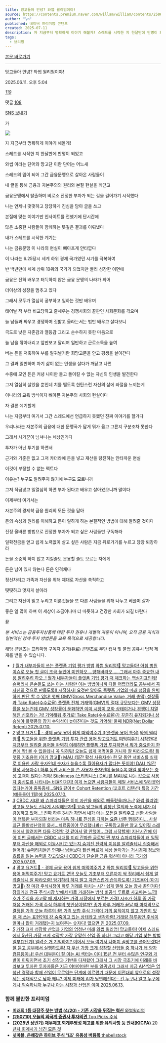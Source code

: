 ```yaml
---
title: 망고들아 안녕? 와썹 윌리엄이야!
source: https://contents.premium.naver.com/willam/william/contents/250611170448599gp
author: "\n"
published: 네이버 프리미엄 콘텐츠
created: 2025-07-11
description: 자 지금부터 명확하게 이야기 해볼게! 스레드를 시작한 지 한달만에 만명이 되었고 와썹 이라는 단어와 망고단 이란 단어는 어느새 스레드의 밈이 되어 그간 금융문맹으로 살아온 사람들이 내 글을 통해 금융과 자본주의의 원리와 본질 현실을 깨닫고 금융문맹에서 탈출하며 비로소
tags:
  - 브리핑
---
```

[본문 바로가기](https://contents.premium.naver.com/willam/william/contents/#ct)

---

망고들아 안녕? 와썹 윌리엄이야!

2025.06.11. 오후 5:04

[*119*](https://contents.premium.naver.com/willam/william/contents/#)

댓글 [108](https://contents.premium.naver.com/willam/william/comment/250611170448599gp)

[SNS 보내기](https://contents.premium.naver.com/willam/william/contents/#)

가

![](https://scs-phinf.pstatic.net/MjAyNTA2MTFfOTAg/MDAxNzQ5NjI5NDc4MDU0.LD2ZIeXb3iF6JzA7-zSPhwqGkxCxpjW6t8i5Jt2iTAsg.dDmxoB93FdGWOliM-psXS2ZicUc1lGaXxwJ1mfycz5Yg.PNG/KakaoTalk_20250611_171018645.png?type=w800)

자 지금부터 명확하게 이야기 해볼게!

스레드를 시작한 지 한달만에 만명이 되었고

와썹 이라는 단어와 망고단 이란 단어는 어느새

스레드의 밈이 되어 그간 금융문맹으로 살아온 사람들이

내 글을 통해 금융과 자본주의의 원리와 본질 현실을 깨닫고

금융문맹에서 탈출하며 비로소 진정한 부자가 되는 길을 걸어가기 시작했다

나는 언제나 떳떳하고 당당하게 진심을 담아 글을 쓰고

본질에 맞는 이야기만 인사이트를 전했기에 단시간에

많은 소중한 사람들이 함께하는 뜻깊은 결과를 이뤄냈다

내가 스레드를 시작한 계기는

나는 금융문맹 이 나라의 현실이 뼈아프게 안타깝다

이 나라는 6.25당시 세계 하위 경제 국가였던 시기를 극복하여

반 백년만에 세계 상위 10위의 국가가 되었지만 빨리 성장한 이면에

금융은 전혀 배우고 터득하지 않은 금융 문맹의 나라가 되어

더이상의 성장을 멈추고 있다

그래서 모두가 열심히 공부하고 일하는 것만 배우며

태어날 적 부터 비교당하고 줄세우는 경쟁사회의 끝판인 사회문화를 겪으며

늘 남들과 싸우고 경쟁하며 짓밟고 올라는서는 법만 배우고 살다보니

극도로 낮은 자존감과 열등감 그리고 순수하지 못한 마음으로

늘 남을 깎아내리고 앞만보고 달리며 일만하고 근로소득을 높여

버는 돈을 저축하여 부를 일궈낼거란 희망고문을 안고 평생을 살아간다

그 결과 일만하며 자기 삶이 없는 인생을 살다가 깨닫고 나면

수중에 모인 돈은 커녕 나이만 들고 돌이킬 수 없는 자신의 인생을 발견한다

그저 열심히 살았을 뿐인데 치를 떨도록 한탄스런 자신의 삶에 좌절을 느끼는게

이나라의 교육 방식이자 뼈아픈 자본주의 사회의 현실이다

자 결론 얘기할게

나는 지금부터 여기서 그간 스레드에선 언급하지 못했던 진짜 이야기를 할거다

우리나라는 자본주의 금융에 대한 문맹국가 답게 뭐가 옳고 그른지 구분조차 못한다

그래서 사기꾼이 넘쳐나는 세상인거다

투자가 아닌 투기를 하면서

근거와 기준은 없고 그저 카더라에 돈을 넣고 재산을 탕진하는 안타까운 현실

이것이 부정할 수 없는 팩트다

이유는? 누구도 알려주지 않기에 누구도 모르니까

그저 적금넣고 일열심히 하면 부자 된다고 배우고 살아왔으니까 말이다

이제부터 여기서는

자본주의 경제학 금융 원리의 모든 것을 담아

돈의 속성과 원리를 이해하고 돈이 일하게 하는 본질적인 방법에 대해 알려줄 것이다

진정 올바른 방법으로 진정한 부자가 되고 싶은 사람들만 구독해라

일확천금을 얻고 쉽게 노력없이 살고 싶은 사람은 지금 뒤로가기를 누르고 당장 퇴장하라

돈을 소중히 하지 않고 지킬줄도 운용할 줄도 모르는 자에게

돈은 남이 있지 않는다 돈은 인격체다

정신차리고 가족과 자신을 위해 제대로 자산을 축적하고

떳떳하고 멋지게 살아라

그리고 자신이 얻고 누리고 이룬것들을 또 다른 사람들을 위해 나누고 베풀며 살자

좋은 일 많이 하며 이 세상이 조금이나마 더 따듯하고 건강한 사회가 되길 바란다

끝

*본 서비스는 금융투자상품에 대한 투자 권유나 개별적 자문이 아니며, 오직 금융 지식과 일반적인 경제·투자 방법론을 교육 목적으로 제공합니다.*

해당 콘텐츠는 프리미엄 구독자 공개(유료) 콘텐츠로 무단 캡쳐 및 불법 공유시 법적 제재를 받을 수 있습니다.

- [*1*](https://contents.premium.naver.com/willam/william/contents/250710112941929tj)
	[월가 내부자들이 쓰는 플랫폼 기업 평가 방법](https://contents.premium.naver.com/willam/william/contents/250710112941929tj)
	[
	와썹 윌리엄!🥭 망고들아! 아침 병원 이슈로 오늘 첫 글이 조금 늦었어 미안하오....양해바라오......그래서 아주 중요한 내용 알려주려 하오..! 월가 내부자들이 플랫폼 기업 평가 때 체크하는 핵심지표인데! 슈퍼리치 큰손들도 쓰는 아는 사람만 아는 방법이니까 다들 어렵더라도 공부해서 꼭 자신의 것으로 만들도록!! 시작하자! 요것만 알아도 플랫폼 기업의 미래 성장을 완벽하게 판단 할 수 있다! 첫째 GMV(Gross Merchandise Value, 거래 총액) 성장률과 Take Rate(수수료율) 플랫폼 전체 거래액(GMV)의 절대 규모보다는 GMV 성장률을 보는건데 GMV 성장률이 둔화하면 이미 시장이 포화 상태이거나 경쟁이 치열해진 신호라는 거! 기억해둬 추가로! Take Rate(수수료율)가 꾸준히 유지되거나 상승해야 플랫폼의 장기 수익성이 높아진다는 것도 기억해! 둘째 NDR(Net Dollar Retenti
	2025.07.10.](https://contents.premium.naver.com/willam/william/contents/250710112941929tj)
- [*2*](https://contents.premium.naver.com/willam/william/contents/250710120751099bm)
	[망고 요거트🥭 - 경제 금융 용어 쉽게 떠먹여주기 3(플랫폼 용어 특집)](https://contents.premium.naver.com/willam/william/contents/250710120751099bm)
	[
	와썹 윌리엄!🥭 망고들을 위한 플랫폼 기업 투자 관련 용어 망고요거트 떠먹여주기 시작한다! 지금부터 알려줄 용어들 완벽히 이해하면 플랫폼 기업 투자하면서 뭐가 중요한지 한 번에 딱! 볼 수 있을테니 꼭 익혀둬! 오늘도 쉽게 떠먹여줄 거니까 잘 따라오도록! 플랫폼 기초용어 (아기 망고🥭) MAU (월간 활성 사용자수) 한 달 동안 서비스를 실제로 이용한 사람 숫자인데 숫자가 높을수록 월이용자가 많다는 뜻이야! DAU (일간 활성 사용자수) 하루 동안 서비스를 쓴 사용자 숫자인데 높을수록 매일 찾아오는 충성 고객이 많다는거야! Stickiness (스티키니스) DAU를 MAU로 나눈 값으로 사용자 충성도를 나타내는 비율인거지! 이게 높으면 사용자들이 매일 서비스에 달라붙어 있다는거야 중독증세...SNS 같이ㅎ Cohort Retention (코호트 리텐션) 특정 기간(예들들어 1월)에
	2025.07.10.](https://contents.premium.naver.com/willam/william/contents/250710120751099bm)
- [*3*](https://contents.premium.naver.com/willam/william/contents/250709113157091hz)
	[CBDC 시대! 왜 슈퍼리치들은 이미 자산을 해외로 빼돌렸을까나~?](https://contents.premium.naver.com/willam/william/contents/250709113157091hz)
	[와썹 윌리엄! 망고들 오늘도 신나게 시작해보자!🥭 요즘 망고들의 엄청난 열의와 노력에 내가 더 감동하고 있어...! 진짜 하루 3시간 자면서 내가 아는 모든걸 알려주고 선한 사람들이 행복한 부자되길 바라는 마음 하나로 진심을 다하는 요즘 너무 행복하다... 사실 최근 돌발성난청이 와서...치료중이야 무리했나봐ㅠ 구독망고들만 알고 있어줘 스레드에서 알려지면 다들 걱정할 것 같아서 말 안했어.. 그럼 시작할게! 지난시간에 이어 이번 글에서는 CBDC 시대를 미리 간파한 글로벌 찐 부자 슈퍼리치들이 왜 일찍부터 자산을 해외로 이동시키고 있는지 숨겨진 전략적 이유를 알려줄테니 집중해서 들어봐! 슈퍼리치들은 언제나 남들보다 훨씬 빠르게 세상 돌아가는 거시경제 정보와 흐름을 읽는 능력을 갖고있으니 CBDC가 단순한 금융 혁신이 아니라 국가의](https://contents.premium.naver.com/willam/william/contents/250709113157091hz)
	[2025.07.09.](https://contents.premium.naver.com/willam/william/contents/250709113157091hz)
- [*4*](https://contents.premium.naver.com/willam/william/contents/250709170113498la)
	[망고 요거트🥭 - 경제 금융 용어 쉽게 떠먹여주기 2](https://contents.premium.naver.com/willam/william/contents/250709170113498la)
	[
	와썹 윌리엄!🥭 망고들을 위한 용어 떠먹여주기! 망고 요거트 2탄! 오늘도 기초부터 으른까지 싹 정리해서 쉽게 알려줄테니 잘 따라오렴! 암기하려 하지 말고 자연스럽게 습득하도록! 기초용어 (아기 망고🥭) 장 마감 주식시장이 하루 거래를 마치는 시간 쉽게 말해 오늘 장사 끝인거다! 장외거래 정규 주식시장 밖에서 따로 거래하는 방식 비공식 루트로 사고파는 느낌! 호가 주식을 사고팔 때 제시하는 가격 시장에서 부르는 가격! 시초가 하루 중 가장 처음 거래된 가격 주식 하루의 첫인상이랄까? 종가 하루 거래가 끝날 때 마지막으로 결정된 가격 오늘 하루의 끝! 가격 보합 주식 가격이 거의 움직이지 않고 가만히 있을 때 쓰는 표현인데 걍 숨죽이고 있는 상태라고 생각하렴! 거래량 하루동안 주식이 얼마나 많이 거래됐는지 보여주는 숫자디! 많으면 인
	2025.07.09.](https://contents.premium.naver.com/willam/william/contents/250709170113498la)
- [*5*](https://contents.premium.naver.com/willam/william/contents/250613102449306ys)
	[가장 크게 성장할 산업과 기업의 엄청난 미래](https://contents.premium.naver.com/willam/william/contents/250613102449306ys)
	[
	와썹 윌리엄! 망고들아! 어제 스레드에서 5년뒤 가장 크게 성장할 가장 유망한 산업 중 하나! 그리고 해당 기업 찾는 방법 일부(2단계) 알려준 거 기억하지? 이어서 오늘 여기서 나머지 꿀망고를 풀어보겠다! 잘 듣고 공부해서 실행하도록! 자 우선 가장 크게 성장할 산업들 중 하나가 왜 양자컴퓨팅이냐! 우선 대부분이 잘 아는 AI 섹터는 이미 15년 전 부터 수많은 연구와 개발이 이뤄지면서 초기 성장과 기반을 다져왔어 그래서 그 시장 극초기에 미래를 바라보고 투자한 투자자들은 지금 어마어마한 부를 일궈냈지 그래서 지금 AI산업은 엄청난 경쟁과 함께 산업이 무르익는 단계에 이르렀기 때문에 이전대비 앞으로의 성장세는 상대적으로 낮아 왜냐? 이제 미래에 AI가 당연해진다는 건 누구나 알고 누구에게나 익숙하니까 누구나 아는 시장과 산업은 이미
	2025.06.13.](https://contents.premium.naver.com/willam/william/contents/250613102449306ys)

### 함께 볼만한 프리미엄

- [
	**미래의 1등 대장주 찾는 방법 (4/20) - 기존 시장을 뒤집는 혁신**
	와썹윌리엄
	](https://contents.premium.naver.com/willam/william/contents/250707110249184xy?from=news_arp_in_cp)
- [
	**(250710) 오늘의 외국계 증권사 투자의견**
	Top Picks 주식
	](https://contents.premium.naver.com/owho2h/ucnet/contents/250710222243406er?from=news_arp_global)
- [
	**(2025년 상반기) 재무제표 회계투명성 제고를 위한 유의사항 등 안내(KICPA)**
	20년차 회계사가 남긴 모든 것
	](https://contents.premium.naver.com/busymoon/kicpakpmg/contents/250708085835656il?from=news_arp_global)
- [
	**넷마블, 은혜갚은 하이브 주식 '1조' 유동성 버팀목**
	thebellstock
	](https://contents.premium.naver.com/thebell/stock/contents/250710153649398gk?from=news_arp_global)